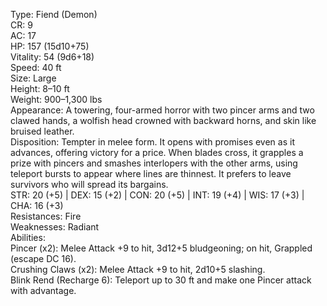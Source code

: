 Type: Fiend (Demon)  
CR: 9  
AC: 17  
HP: 157 (15d10+75)  
Vitality: 54 (9d6+18)  
Speed: 40 ft  
Size: Large  
Height: 8–10 ft  
Weight: 900–1,300 lbs  
Appearance: A towering, four-armed horror with two pincer arms and two clawed hands, a wolfish head crowned with backward horns, and skin like bruised leather.  
Disposition: Tempter in melee form. It opens with promises even as it advances, offering victory for a price. When blades cross, it grapples a prize with pincers and smashes interlopers with the other arms, using teleport bursts to appear where lines are thinnest. It prefers to leave survivors who will spread its bargains.  
STR: 20 (+5) | DEX: 15 (+2) | CON: 20 (+5) | INT: 19 (+4) | WIS: 17 (+3) | CHA: 16 (+3)  
Resistances: Fire  
Weaknesses: Radiant  
Abilities:  
Pincer (x2): Melee Attack +9 to hit, 3d12+5 bludgeoning; on hit, Grappled (escape DC 16).  
Crushing Claws (x2): Melee Attack +9 to hit, 2d10+5 slashing.  
Blink Rend (Recharge 6): Teleport up to 30 ft and make one Pincer attack with advantage.